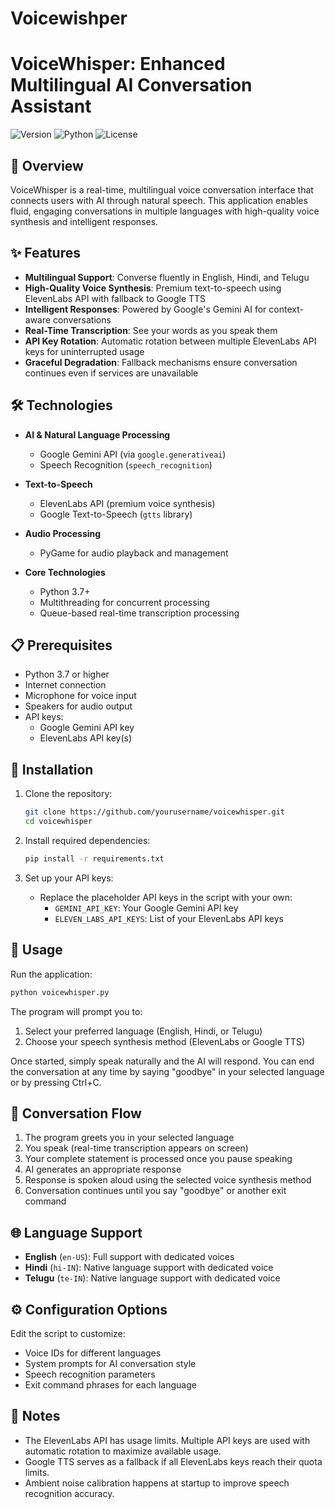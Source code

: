 # Voicewishper
# VoiceWhisper: Enhanced Multilingual AI Conversation Assistant

![Version](https://img.shields.io/badge/version-1.0.0-blue)
![Python](https://img.shields.io/badge/Python-3.7%2B-yellow)
![License](https://img.shields.io/badge/license-MIT-green)

## 🌟 Overview

VoiceWhisper is a real-time, multilingual voice conversation interface that connects users with AI through natural speech. This application enables fluid, engaging conversations in multiple languages with high-quality voice synthesis and intelligent responses.

## ✨ Features

- **Multilingual Support**: Converse fluently in English, Hindi, and Telugu
- **High-Quality Voice Synthesis**: Premium text-to-speech using ElevenLabs API with fallback to Google TTS
- **Intelligent Responses**: Powered by Google's Gemini AI for context-aware conversations
- **Real-Time Transcription**: See your words as you speak them
- **API Key Rotation**: Automatic rotation between multiple ElevenLabs API keys for uninterrupted usage
- **Graceful Degradation**: Fallback mechanisms ensure conversation continues even if services are unavailable

## 🛠️ Technologies

- **AI & Natural Language Processing**
  - Google Gemini API (via `google.generativeai`)
  - Speech Recognition (`speech_recognition`)

- **Text-to-Speech**
  - ElevenLabs API (premium voice synthesis)
  - Google Text-to-Speech (`gtts` library)

- **Audio Processing**
  - PyGame for audio playback and management

- **Core Technologies**
  - Python 3.7+
  - Multithreading for concurrent processing
  - Queue-based real-time transcription processing

## 📋 Prerequisites

- Python 3.7 or higher
- Internet connection
- Microphone for voice input
- Speakers for audio output
- API keys:
  - Google Gemini API key
  - ElevenLabs API key(s)

## 🔧 Installation

1. Clone the repository:
   ```bash
   git clone https://github.com/yourusername/voicewhisper.git
   cd voicewhisper
   ```

2. Install required dependencies:
   ```bash
   pip install -r requirements.txt
   ```

3. Set up your API keys:
   - Replace the placeholder API keys in the script with your own:
     - `GEMINI_API_KEY`: Your Google Gemini API key
     - `ELEVEN_LABS_API_KEYS`: List of your ElevenLabs API keys

## 🚀 Usage

Run the application:
```bash
python voicewhisper.py
```

The program will prompt you to:
1. Select your preferred language (English, Hindi, or Telugu)
2. Choose your speech synthesis method (ElevenLabs or Google TTS)

Once started, simply speak naturally and the AI will respond. You can end the conversation at any time by saying "goodbye" in your selected language or by pressing Ctrl+C.

## 🔄 Conversation Flow

1. The program greets you in your selected language
2. You speak (real-time transcription appears on screen)
3. Your complete statement is processed once you pause speaking
4. AI generates an appropriate response
5. Response is spoken aloud using the selected voice synthesis method
6. Conversation continues until you say "goodbye" or another exit command

## 🌐 Language Support

- **English** (`en-US`): Full support with dedicated voices
- **Hindi** (`hi-IN`): Native language support with dedicated voice
- **Telugu** (`te-IN`): Native language support with dedicated voice

## ⚙️ Configuration Options

Edit the script to customize:
- Voice IDs for different languages
- System prompts for AI conversation style
- Speech recognition parameters
- Exit command phrases for each language

## 📝 Notes

- The ElevenLabs API has usage limits. Multiple API keys are used with automatic rotation to maximize available usage.
- Google TTS serves as a fallback if all ElevenLabs keys reach their quota limits.
- Ambient noise calibration happens at startup to improve speech recognition accuracy.






